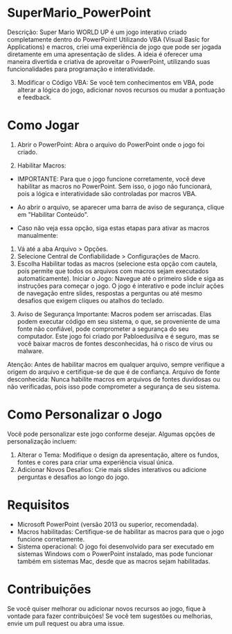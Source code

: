 # SuperMario_PowerPoint
Descrição: Super Mario WORLD UP é um jogo interativo criado completamente dentro do PowerPoint! Utilizando VBA (Visual Basic for Applications) e macros, criei uma experiência de jogo que pode ser jogada diretamente em uma apresentação de slides. A ideia é oferecer uma maneira divertida e criativa de aproveitar o PowerPoint, utilizando suas funcionalidades para programação e interatividade.

3. Modificar o Código VBA: Se você tem conhecimentos em VBA, pode alterar a lógica do jogo, adicionar novos recursos ou mudar a pontuação e feedback.

# Como Jogar

1. Abrir o PowerPoint: Abra o arquivo do PowerPoint onde o jogo foi criado.

2. Habilitar Macros:

* IMPORTANTE: Para que o jogo funcione corretamente, você deve habilitar as macros no PowerPoint. Sem isso, o jogo não funcionará, pois a lógica e interatividade são controladas por macros VBA.

* Ao abrir o arquivo, se aparecer uma barra de aviso de segurança, clique em "Habilitar Conteúdo".

* Caso não veja essa opção, siga estas etapas para ativar as macros manualmente:
1) Vá até a aba Arquivo > Opções.
2) Selecione Central de Confiabilidade > Configurações de Macro.
3) Escolha Habilitar todas as macros (selecione esta opção com cautela, pois permite que todos os arquivos com macros sejam executados automaticamente).
Iniciar o Jogo: Navegue até o primeiro slide e siga as instruções para começar o jogo. O jogo é interativo e pode incluir ações de navegação entre slides, respostas a perguntas ou até mesmo desafios que exigem cliques ou atalhos do teclado.

3. Aviso de Segurança
Importante: Macros podem ser arriscadas. Elas podem executar código em seu sistema, o que, se proveniente de uma fonte não confiável, pode comprometer a segurança do seu computador. Este jogo foi criado por Pabloedusilva e é seguro, mas se você baixar macros de fontes desconhecidas, há o risco de vírus ou malware.

Atenção: Antes de habilitar macros em qualquer arquivo, sempre verifique a origem do arquivo e certifique-se de que é de confiança.
Arquivo de fonte desconhecida: Nunca habilite macros em arquivos de fontes duvidosas ou não verificadas, pois isso pode comprometer a segurança de seu sistema.


# Como Personalizar o Jogo
Você pode personalizar este jogo conforme desejar. Algumas opções de personalização incluem:

1) Alterar o Tema: Modifique o design da apresentação, altere os fundos, fontes e cores para criar uma experiência visual única.
2) Adicionar Novos Desafios: Crie mais slides interativos ou adicione perguntas e desafios ao longo do jogo.

# Requisitos
* Microsoft PowerPoint (versão 2013 ou superior, recomendada).
* Macros habilitadas: Certifique-se de habilitar as macros para que o jogo funcione corretamente.
* Sistema operacional: O jogo foi desenvolvido para ser executado em sistemas Windows com o PowerPoint instalado, mas pode funcionar também em sistemas Mac, desde que as macros sejam habilitadas.

# Contribuições
Se você quiser melhorar ou adicionar novos recursos ao jogo, fique à vontade para fazer contribuições! Se você tem sugestões ou melhorias, envie um pull request ou abra uma issue.
